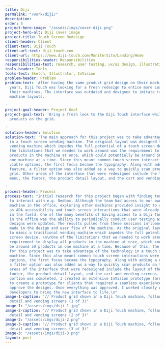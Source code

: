 ```yaml
---
title: Diji
permalink: "/work/diji/"
description: 
order: 5
project-hero-image: "/assets/imgs/cover-diji.png"
project-hero-alt: Diji cover image
project-title: Touch Screen Redesign
client-header: Client
client-text: Diji Touch
client-url-text: diji-touch.com
client-url: https://www.diji-touch.com/MonitorSite/Landing/Home
responsibilities-header: Responsibilities
responsibilities-text: research, user testing, ux/ui design, illustration, prototype
tools-header: Tools
tools-text: Sketch, Illustrator, InVision
problem-header: Problem
problem-text: 'After having the same product grid design on their machines for many
  years, Diji Touch was looking for a fresh redesign to entice more customers to use
  their machines. The interface was outdated and designed to imitate traditional vending
  machine layouts.

'
project-goal-header: Project Goal
project-goal-text: 'Bring a fresh look to the Diji Touch interface while showing all
  products on the grid.

'
solution-header: Solution
solution-text: 'The main approach for this project was to take advantage of the technology
  in a touch screen vending machine. The original layout was designed to mimic a traditional
  vending machine which impedes the full potential of a touch screen device. One of
  the limitations that we needed to work around was the requirement to display all
  products in the machine at once, which could potentially be around 50 products in
  one machine at a time. Since this meant common touch screen interactions were  not
  viable options, the first focus became the typography. Along with adding a quick-add
  feature, a filter option was also added as a way to quickly scan products on the
  grid. Other areas of the interface that were redesigned include the layout of the
  menu, the footer, the product detail layout, and the cart and vending screens.

'
process-header: Process
process-text: "Initial research for this project began with finding touch screen machines
  to interact with e.g. Redbox. Although the team had access to our own Diji Touch
  machine in the office, exploring other machines provided insight to concerns such
  as ADA accessibility and touch screen interactions that were already being used
  in the field. One of the many benefits of having access to a Diji Touch machine
  in the office was the ability to periodically conduct user testing as screens and
  designs were updated. The results pulled from these sessions influenced decisions
  made in the design and user flow of the machine. As the original layout was designed
  to mimic a traditional vending machine which impedes the full potential of a touch
  screen device. \n\nOne of the limitations that we needed to work around was the
  requirement to display all products in the machine at once, which could potentially
  be around 50 products in one machine at a time. Because of this, the main approach
  for this project was to take advantage of the technology in a touch screen vending
  machine. Since this also meant common touch screen interactions were not viable
  options, the first focus became the typography. Along with adding a quick-add feature,
  a filter option was also added as a way to quickly scan products on the grid. Other
  areas of the interface that were redesigned include the layout of the menu, the
  footer, the product detail layout, and the cart and vending screens. When the design
  portion was completed, I created an extensive InVision prototype (around 100 screens)
  to create a prototype for clients that required a seamless experience in order to
  approve the designs. Once everything was approved, I worked closely with our in-house
  developers to bring the new interface to life.\n"
image-1-caption: "// Product grid shown in a Diji Touch machine, followed by product
  detail and vending screens (1 of 3)"
image-1: "/assets/imgs/diji-1.jpg"
image-2-caption: "// Product grid shown in a Diji Touch machine, followed by product
  detail and vending screens (2 of 3)"
image-2: "/assets/imgs/diji-2.png"
image-3-caption: "// Product grid shown in a Diji Touch machine, followed by product
  detail and vending screens (3 of 3)"
image-3: "/assets/imgs/diji-3.png"
layout: post
---
```


